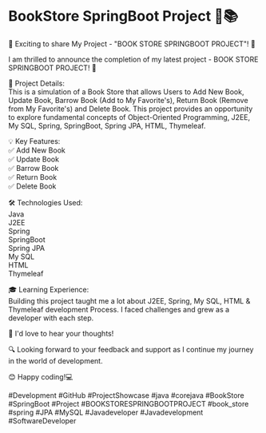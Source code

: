 # BookStore SpringBoot Project 📖📚

🚀 Exciting to share My Project - "BOOK STORE SPRINGBOOT PROJECT"! 🎉

I am thrilled to announce the completion of my latest project - BOOK STORE SPRINGBOOT PROJECT! 🌟

🎯 Project Details: <br>
This is a simulation of a Book Store that allows Users to Add New Book, Update Book, Barrow Book (Add to My Favorite's), Return Book (Remove from My Favorite's) and Delete Book. This project provides an opportunity to explore fundamental concepts of Object-Oriented Programming, J2EE, My SQL, Spring, SpringBoot, Spring JPA, HTML, Thymeleaf.

💡 Key Features:<br>
✅ Add New Book<br>
✅ Update Book<br>
✅ Barrow Book<br>
✅ Return Book<br>
✅ Delete Book

🛠 Technologies Used:<br>
    Java<br>
    J2EE<br>
    Spring<br>
    SpringBoot<br>
    Spring JPA<br>
    My SQL<br>
    HTML<br>
    Thymeleaf

🎓 Learning Experience:<br>
Building this project taught me a lot about J2EE, Spring, My SQL, HTML & Thymeleaf development Process. I faced challenges and grew as a developer with each step.

📢 I'd love to hear your thoughts!

🔍 Looking forward to your feedback and support as I continue my journey in the world of development.

😊 Happy coding!💻

#Development #GitHub #ProjectShowcase #java #corejava #BookStore #SpringBoot #Project #BOOKSTORESPRINGBOOTPROJECT #book_store #spring #JPA #MySQL #Javadeveloper #Javadevelopment #SoftwareDeveloper
